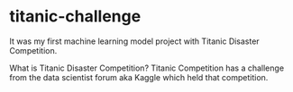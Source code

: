 # titanic-challenge
It was my first machine learning model project with Titanic Disaster Competition.

What is Titanic Disaster Competition? Titanic Competition has a challenge from the data scientist forum aka Kaggle which held that competition. 
